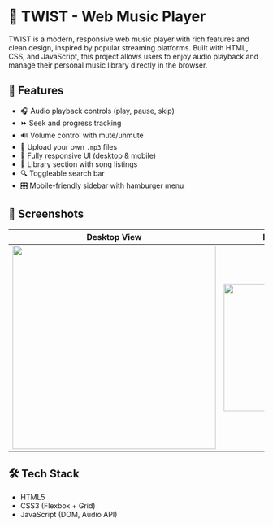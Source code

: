 # 🎵 TWIST - Web Music Player

TWIST is a modern, responsive web music player with rich features and clean design, inspired by popular streaming platforms. Built with HTML, CSS, and JavaScript, this project allows users to enjoy audio playback and manage their personal music library directly in the browser.

## 🚀 Features

- 🎧 Audio playback controls (play, pause, skip)
- ⏩ Seek and progress tracking
- 🔊 Volume control with mute/unmute
- 📂 Upload your own `.mp3` files
- 📱 Fully responsive UI (desktop & mobile)
- 📑 Library section with song listings
- 🔍 Toggleable search bar
- 🎛️ Mobile-friendly sidebar with hamburger menu

## 📸 Screenshots

| Desktop View | Mobile View | Hamburger Menu |
|--------------|-------------|----------------|
| <img src="https://github.com/user-attachments/assets/9ed2b247-e12f-4278-8e7f-49539f523782" width="400"/> | <img src="https://github.com/user-attachments/assets/015ea092-711a-4844-bedb-88ce6da3367b" width="250"/> | <img src="https://github.com/user-attachments/assets/7723dddd-a3f1-4af8-8040-fbabc3d57bc5" width="250"/> |



## 🛠️ Tech Stack

- HTML5
- CSS3 (Flexbox + Grid)
- JavaScript (DOM, Audio API)
